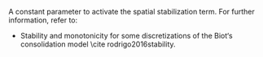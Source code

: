 A constant parameter to activate the spatial stabilization term. For further information, refer to:

- Stability and monotonicity for some discretizations of the Biot‘s consolidation model \cite rodrigo2016stability.
